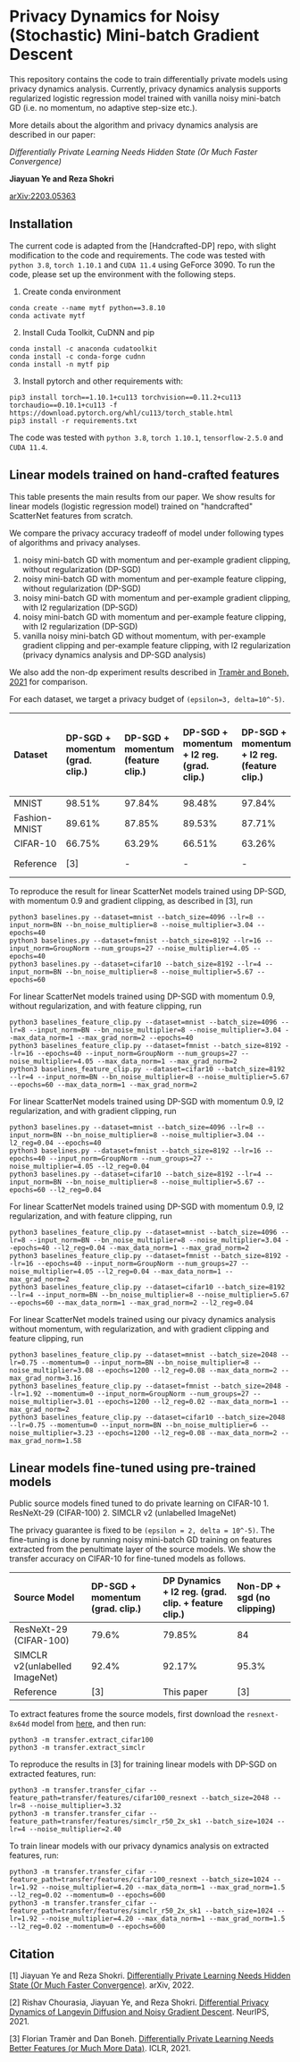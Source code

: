 # Privacy Dynamics for Noisy (Stochastic) Mini-batch Gradient Descent

This repository contains the code to train differentially private models using privacy dynamics analysis. Currently, privacy dynamics analysis supports regularized logistic regression model trained with vanilla noisy mini-batch GD (i.e. no momentum, no adaptive step-size etc.).

More details about the algorithm and privacy dynamics analysis are described in our paper:

_Differentially Private Learning Needs Hidden State (Or Much Faster Convergence)_

**Jiayuan Ye and Reza Shokri**

[arXiv:2203.05363](https://arxiv.org/abs/2203.05363)



## Installation

The current code is adapted from the [Handcrafted-DP] repo, with slight modification to the code and requirements. The code was tested with `python 3.8`, `torch 1.10.1` and `CUDA 11.4` using GeForce 3090. To run the code, please set up the environment with the following steps.

1. Create conda environment
```
conda create --name mytf python==3.8.10
conda activate mytf
```

2. Install Cuda Toolkit, CuDNN and pip
```
conda install -c anaconda cudatoolkit
conda install -c conda-forge cudnn
conda install -n mytf pip
```

3. Install pytorch and other requirements with:
```
pip3 install torch==1.10.1+cu113 torchvision==0.11.2+cu113 torchaudio==0.10.1+cu113 -f https://download.pytorch.org/whl/cu113/torch_stable.html
pip3 install -r requirements.txt
```

The code was tested with `python 3.8`, `torch 1.10.1`, `tensorflow-2.5.0` and `CUDA 11.4`.


<!-- P.S. If you encounter the error: Could not load dynamic library 'libcusolver.so.11' , try to locate the file in installation path and add it
```
find / -name libcusolver.so*
cd /home/ubuntu/anaconda3/envs/mytf/lib/
cp libcusolver.so.10 libcusolver.so.11
``` -->


## Linear models trained on hand-crafted features

This table presents the main results from our paper. We show results for linear models (logistic regression model) trained on "handcrafted" ScatterNet features from scratch.


We compare the privacy accuracy tradeoff of model under following types of algorithms and privacy analyses.
1. noisy mini-batch GD with momentum and per-example gradient clipping, without regularization (DP-SGD)
2. noisy mini-batch GD with momentum and per-example feature clipping, without regularization (DP-SGD)
3. noisy mini-batch GD with momentum and per-example gradient clipping, with l2 regularization (DP-SGD)
4. noisy mini-batch GD with momentum and per-example feature clipping, with l2 regularization (DP-SGD)
5. vanilla noisy mini-batch GD without momentum, with per-example gradient clipping and per-example feature clipping, with l2 regularization (privacy dynamics analysis and DP-SGD analysis)

We also add the non-dp experiment results described in [Tramèr and Boneh, 2021](https://arxiv.org/pdf/2011.11660.pdf) for comparison.


For each dataset, we target a privacy budget of `(epsilon=3, delta=10^-5)`.

|Dataset|DP-SGD + momentum (grad. clip.)| DP-SGD + momentum (feature clip.)| DP-SGD + momentum + l2 reg. (grad. clip.) | DP-SGD + momentum + l2 reg. (feature clip.) | DP Dynamics + l2 reg. (grad. clip. + feature clip.)| Non-DP + sgd (no clipping)|
|:--|:--|:--|:--|:--|:--|:--|
|MNIST|98.51%|97.84%|98.48%|97.84%|98.95%|99.3%|
|Fashion-MNIST|89.61%|87.85%|89.53%|87.71%|89.95%|91.5%|
|CIFAR-10|66.75%|63.29%|66.51%|63.26%|69.30%|71.1%|
|Reference|[3]|-|-|-|This paper|[3]|

To reproduce the result for linear ScatterNet models trained using DP-SGD, with momentum 0.9 and gradient clipping, as described in [3], run
```
python3 baselines.py --dataset=mnist --batch_size=4096 --lr=8 --input_norm=BN --bn_noise_multiplier=8 --noise_multiplier=3.04 --epochs=40
python3 baselines.py --dataset=fmnist --batch_size=8192 --lr=16 --input_norm=GroupNorm --num_groups=27 --noise_multiplier=4.05 --epochs=40
python3 baselines.py --dataset=cifar10 --batch_size=8192 --lr=4 --input_norm=BN --bn_noise_multiplier=8 --noise_multiplier=5.67 --epochs=60
```

For linear ScatterNet models trained using DP-SGD with momentum 0.9, without regularization, and with feature clipping, run
```
python3 baselines_feature_clip.py --dataset=mnist --batch_size=4096 --lr=8 --input_norm=BN --bn_noise_multiplier=8 --noise_multiplier=3.04 --max_data_norm=1 --max_grad_norm=2 --epochs=40
python3 baselines_feature_clip.py --dataset=fmnist --batch_size=8192 --lr=16 --epochs=40 --input_norm=GroupNorm --num_groups=27 --noise_multiplier=4.05 --max_data_norm=1 --max_grad_norm=2
python3 baselines_feature_clip.py --dataset=cifar10 --batch_size=8192 --lr=4 --input_norm=BN --bn_noise_multiplier=8 --noise_multiplier=5.67 --epochs=60 --max_data_norm=1 --max_grad_norm=2
```

For linear ScatterNet models trained using DP-SGD with momentum 0.9, l2 regularization, and with gradient clipping, run
```
python3 baselines.py --dataset=mnist --batch_size=4096 --lr=8 --input_norm=BN --bn_noise_multiplier=8 --noise_multiplier=3.04 --l2_reg=0.04 --epochs=40
python3 baselines.py --dataset=fmnist --batch_size=8192 --lr=16 --epochs=40 --input_norm=GroupNorm --num_groups=27 --noise_multiplier=4.05 --l2_reg=0.04
python3 baselines.py --dataset=cifar10 --batch_size=8192 --lr=4 --input_norm=BN --bn_noise_multiplier=8 --noise_multiplier=5.67 --epochs=60 --l2_reg=0.04
```

For linear ScatterNet models trained using DP-SGD with momentum 0.9, l2 regularization, and with feature clipping, run
```
python3 baselines_feature_clip.py --dataset=mnist --batch_size=4096 --lr=8 --input_norm=BN --bn_noise_multiplier=8 --noise_multiplier=3.04 --epochs=40 --l2_reg=0.04 --max_data_norm=1 --max_grad_norm=2
python3 baselines_feature_clip.py --dataset=fmnist --batch_size=8192 --lr=16 --epochs=40 --input_norm=GroupNorm --num_groups=27 --noise_multiplier=4.05 --l2_reg=0.04 --max_data_norm=1 --max_grad_norm=2
python3 baselines_feature_clip.py --dataset=cifar10 --batch_size=8192 --lr=4 --input_norm=BN --bn_noise_multiplier=8 --noise_multiplier=5.67 --epochs=60 --max_data_norm=1 --max_grad_norm=2 --l2_reg=0.04
```

For linear ScatterNet models trained using our pivacy dynamics analysis without momentum, with regularization, and with gradient clipping and feature clipping, run
```
python3 baselines_feature_clip.py --dataset=mnist --batch_size=2048 --lr=0.75 --momentum=0 --input_norm=BN --bn_noise_multiplier=8 --noise_multiplier=3.08 --epochs=1200 --l2_reg=0.08 --max_data_norm=2 --max_grad_norm=3.16
python3 baselines_feature_clip.py --dataset=fmnist --batch_size=2048 --lr=1.92 --momentum=0 --input_norm=GroupNorm --num_groups=27 --noise_multiplier=3.01 --epochs=1200 --l2_reg=0.02 --max_data_norm=1 --max_grad_norm=2
python3 baselines_feature_clip.py --dataset=cifar10 --batch_size=2048 --lr=0.75 --momentum=0 --input_norm=BN --bn_noise_multiplier=6 --noise_multiplier=3.23 --epochs=1200 --l2_reg=0.08 --max_data_norm=2 --max_grad_norm=1.58
```

## Linear models fine-tuned using pre-trained models

Public source models fined tuned to do private learning on CIFAR-10
    1. ResNeXt-29 (CIFAR-100)
    2. SIMCLR v2 (unlabelled ImageNet)

The privacy guarantee is fixed to be `(epsilon = 2, delta = 10^-5)`. The fine-tuning is done by running noisy mini-batch GD training on features extracted from the penultimate layer of the source models. We show the transfer accuracy on CIFAR-10 for fine-tuned models as follows.

| Source Model|DP-SGD + momentum (grad. clip.)| DP Dynamics + l2 reg. (grad. clip. + feature clip.)| Non-DP + sgd (no clipping)|
|:--|:--|:--|:--|
| ResNeXt-29 (CIFAR-100)|79.6%|79.85%|84|
| SIMCLR v2(unlabelled ImageNet)|92.4%|92.17%|95.3%|
| Reference | [3] | This paper | [3]|


To extract features frome the source models, first download the `resnext-8x64d` model from [here](https://github.com/bearpaw/pytorch-classification), and then run:
```
python3 -m transfer.extract_cifar100
python3 -m transfer.extract_simclr
```

To reproduce the results in [3] for training linear models with DP-SGD on extracted features, run: 
```
python3 -m transfer.transfer_cifar --feature_path=transfer/features/cifar100_resnext --batch_size=2048 --lr=8 --noise_multiplier=3.32
python3 -m transfer.transfer_cifar --feature_path=transfer/features/simclr_r50_2x_sk1 --batch_size=1024 --lr=4 --noise_multiplier=2.40
```


To train linear models with our privacy dynamics analysis on extracted features, run:
```
python3 -m transfer.transfer_cifar --feature_path=transfer/features/cifar100_resnext --batch_size=1024 --lr=1.92 --noise_multiplier=4.20 --max_data_norm=1 --max_grad_norm=1.5 --l2_reg=0.02 --momentum=0 --epochs=600
python3 -m transfer.transfer_cifar --feature_path=transfer/features/simclr_r50_2x_sk1 --batch_size=1024 --lr=1.92 --noise_multiplier=4.20 --max_data_norm=1 --max_grad_norm=1.5 --l2_reg=0.02 --momentum=0 --epochs=600
```

## Citation

[1] Jiayuan Ye and Reza Shokri. [Differentially Private Learning Needs Hidden State (Or Much Faster Convergence)](https://arxiv.org/abs/2203.05363). arXiv, 2022.

[2] Rishav Chourasia, Jiayuan Ye, and Reza Shokri. [Differential Privacy Dynamics of Langevin Diffusion and Noisy Gradient Descent](https://arxiv.org/pdf/2102.05855.pdf). NeurIPS, 2021.

[3] Florian Tramèr and Dan Boneh. [Differentially Private Learning Needs Better Features (or Much More Data)](https://arxiv.org/pdf/2011.11660.pdf). ICLR, 2021.